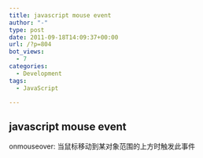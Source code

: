 ```yaml
---
title: javascript mouse event
author: "-"
type: post
date: 2011-09-18T14:09:37+00:00
url: /?p=804
bot_views:
  - 7
categories:
  - Development
tags:
  - JavaScript

---
```

## javascript mouse event
onmouseover: 当鼠标移动到某对象范围的上方时触发此事件